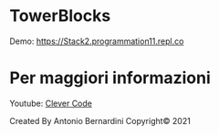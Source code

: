 # TowerBlocks

Demo: https://Stack2.programmation11.repl.co

# Per maggiori informazioni

Youtube: [Clever Code](https://www.youtube.com/c/CleverCode)

Created By Antonio Bernardini Copyright© 2021

